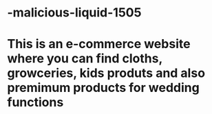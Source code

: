 # -malicious-liquid-1505
<h1>This is an e-commerce website where you can find cloths, growceries, kids produts and also premimum products for wedding functions</h1>
